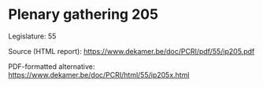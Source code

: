 # Plenary gathering 205

Legislature: 55

Source (HTML report): https://www.dekamer.be/doc/PCRI/pdf/55/ip205.pdf

PDF-formatted alternative: https://www.dekamer.be/doc/PCRI/html/55/ip205x.html

